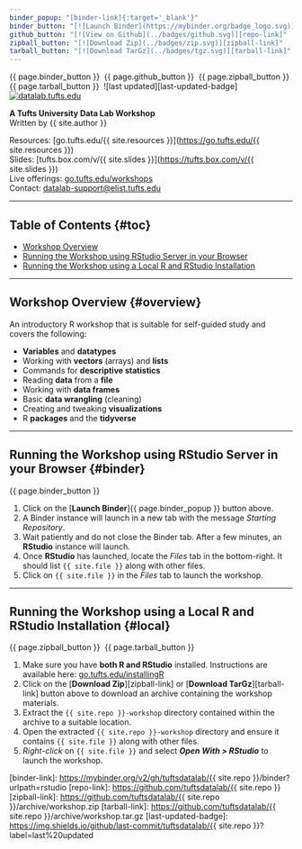 ```yaml
---
binder_popup: "[binder-link]{:target='_blank'}"
binder_button: "[![Launch Binder](https://mybinder.org/badge_logo.svg)][binder-link]{:target='_blank'}"
github_button: "[![View on Github](../badges/github.svg)][repo-link]"
zipball_button: "[![Download Zip](../badges/zip.svg)][zipball-link]"
tarball_button: "[![Download TarGz](../badges/tgz.svg)][tarball-link]"
---
```


{{ page.binder_button }}&nbsp;
{{ page.github_button }}&nbsp;
{{ page.zipball_button }}&nbsp;
{{ page.tarball_button }}&nbsp;
![last updated][last-updated-badge]&nbsp;
[![datalab.tufts.edu](../badges/datalab.svg)](https://sites.tufts.edu/datalab)

**A Tufts University Data Lab Workshop**\
Written by {{ site.author }}

Resources: [go.tufts.edu/{{ site.resources }}](https://go.tufts.edu/{{ site.resources }})\
Slides: [tufts.box.com/v/{{ site.slides }}](https://tufts.box.com/v/{{ site.slides }})\
Live offerings: [go.tufts.edu/workshops](https://go.tufts.edu/workshops)\
Contact: <datalab-support@elist.tufts.edu>

---
## Table of Contents {#toc}

- [Workshop Overview](#overview)
- [Running the Workshop using RStudio Server in your Browser](#binder)
- [Running the Workshop using a Local R and RStudio Installation](#local)

---
## Workshop Overview {#overview}

<!-- DO NOT CHANGE ANYTHING ABOVE THIS LINE -->

An introductory R workshop that is suitable for self-guided study and covers the following:

- **Variables** and **datatypes**
- Working with **vectors** (arrays) and **lists**
- Commands for **descriptive statistics**
- Reading **data** from a **file**
- Working with **data frames**
- Basic **data wrangling** (cleaning)
- Creating and tweaking **visualizations**
- R **packages** and the **tidyverse**

<!-- DO NOT CHANGE ANYTHING BELOW THIS LINE -->

---
## Running the Workshop using RStudio Server in your Browser {#binder}

{{ page.binder_button }}

1. Click on the [**Launch Binder**]{{ page.binder_popup }} button above.
2. A Binder instance will launch in a new tab with the message *Starting Repository*.
3. Wait patiently and do not close the Binder tab. After a few minutes, an **RStudio** instance will launch.
4. Once **RStudio** has launched, locate the *Files* tab in the bottom-right. It should list `{{ site.file }}` along with other files.
5. Click on `{{ site.file }}` in the *Files* tab to launch the workshop.

---
## Running the Workshop using a Local R and RStudio Installation {#local}

{{ page.zipball_button }}&nbsp;
{{ page.tarball_button }}

1. Make sure you have **both R and RStudio** installed. Instructions are available here: [go.tufts.edu/installingR](https://go.tufts.edu/installingR)
2. Click on the [**Download Zip**][zipball-link] or [**Download TarGz**][tarball-link] button above to download an archive containing the workshop materials.
3. Extract the `{{ site.repo }}-workshop` directory contained within the archive to a suitable location.
4. Open the extracted `{{ site.repo }}-workshop` directory and ensure it contains `{{ site.file }}` along with other files.
5. *Right-click* on `{{ site.file }}` and select ***Open With > RStudio*** to launch the workshop.


[binder-link]: https://mybinder.org/v2/gh/tuftsdatalab/{{ site.repo }}/binder?urlpath=rstudio
[repo-link]: https://github.com/tuftsdatalab/{{ site.repo }}
[zipball-link]: https://github.com/tuftsdatalab/{{ site.repo }}/archive/workshop.zip
[tarball-link]: https://github.com/tuftsdatalab/{{ site.repo }}/archive/workshop.tar.gz
[last-updated-badge]: https://img.shields.io/github/last-commit/tuftsdatalab/{{ site.repo }}?label=last%20updated
